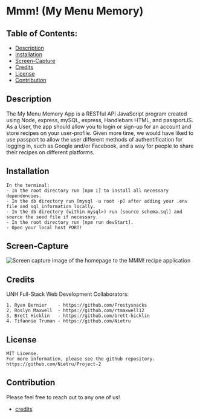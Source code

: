 # Mmm! (My Menu Memory)

## Table of Contents:

- [Description](#description)
- [Installation](#installation)
- [Screen-Capture](#screen-capture)
- [Credits](#credits)
- [License](#license)
- [Contribution](#contribution)

## Description

The My Menu Memory App is a RESTful API JavaScript program created using Node, express, mySQL, express, Handlebars HTML, and passportJS. As a User, the app should allow you to login or sign-up for an account and store recipes on your user-profile. Given more time, we would have liked to use passport to allow the user different methods of authentification for logging in, such as Google and/or Facebook, and a way for people to share their recipes on different platforms.

## Installation

```
In the terminal:
- In the root directory run [npm i] to install all necessary dependencies.
- In the db directory run [mysql -u root -p] after adding your .env file and sql information locally.
- In the db directory (within mysql>) run [source schema.sql] and source the seed file if necessary.
- In the root directory run [npm run devStart].
- Open your local host PORT!
```

## Screen-Capture

![Screen capture image of the homepage to the MMM! recipe application](/relative/path/to/img.jpg?raw=true)

## Credits

UNH Full-Stack Web Development Collaborators:

```
1. Ryan Bernier    - https://github.com/Frostysnacks
2. Roslyn Maxwell  - https://github.com/rtmaxwell12
3. Brett Hicklin   - https://github.com/brett-hicklin
4. Tifannie Truman - https://github.com/Nietru
```

## License

```
MIT License.
For more information, please see the github repository.
https://github.com/Nietru/Project-2
```

## Contribution

Please feel free to reach out to any one of us!

- [credits](#credits)
